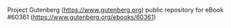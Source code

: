 Project Gutenberg (https://www.gutenberg.org) public repository for eBook #60361 (https://www.gutenberg.org/ebooks/60361)
